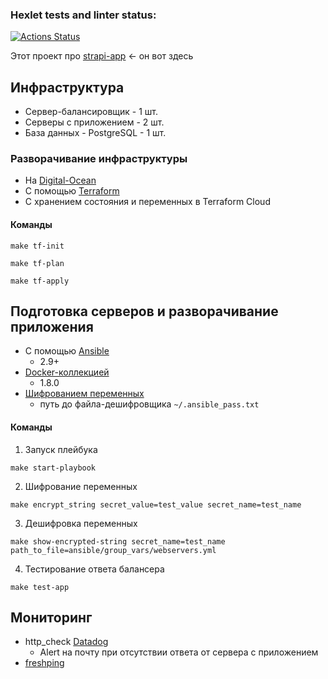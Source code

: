 ### Hexlet tests and linter status:
[![Actions Status](https://github.com/Muz4k/devops-for-programmers-project-lvl3/workflows/hexlet-check/badge.svg)](https://github.com/Muz4k/devops-for-programmers-project-lvl3/actions)

Этот проект про [strapi-app](https://project.gitpushforce.club/) <- он вот здесь

## Инфраструктура
- Сервер-балансировщик - 1 шт.
- Серверы с приложением - 2 шт.
- База данных - PostgreSQL - 1 шт.

### Разворачивание инфраструктуры 
- На [Digital-Ocean](https://www.digitalocean.com/)
- С помощью [Terraform](https://www.terraform.io/)
- С хранением состояния и переменных в Terraform Cloud

#### Команды
```
make tf-init
```
```
make tf-plan
```
```
make tf-apply
```

## Подготовка серверов и разворачивание приложения 

- C помощью [Ansible](https://www.ansible.com/)
  - 2.9+
- [Docker-коллекцией](https://docs.ansible.com/ansible/latest/collections/community/docker/index.html)
  - 1.8.0
- [Шифрованием переменных](https://docs.ansible.com/ansible/latest/user_guide/vault.html)
  - путь до файла-дешифровщика ```~/.ansible_pass.txt```

#### Команды
1. Запуск плейбука
```
make start-playbook
```
2. Шифрование переменных
```
make encrypt_string secret_value=test_value secret_name=test_name
```
3. Дешифровка переменных
```
make show-encrypted-string secret_name=test_name path_to_file=ansible/group_vars/webservers.yml
```
4. Тестирование ответа балансера
```
make test-app
```

## Мониторинг
- http_check [Datadog](https://www.datadoghq.com/)
  - Alert на почту при отсутствии ответа от сервера с приложением
- [freshping](https://www.freshworks.com/website-monitoring/signup/)